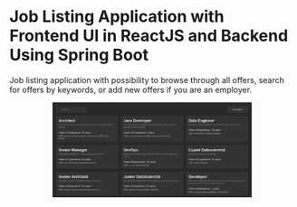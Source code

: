# Job Listing Application with Frontend UI in ReactJS and Backend Using Spring Boot

Job listing application with possibility to browse through all offers, search for offers by keywords, or add new offers if you are an employer.

<p align='center'>
<img src='/clientReact/public/screenshot.png' alt='image' width='70%' />
</p>
